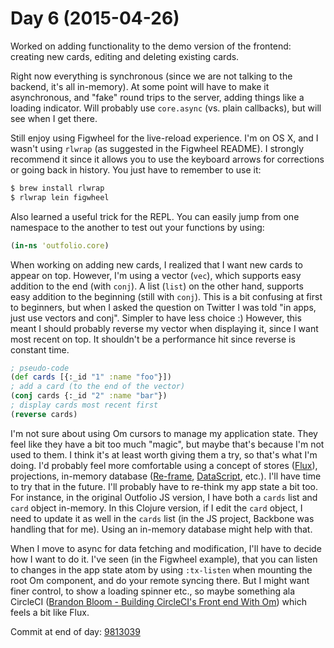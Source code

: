 # Day 6 (2015-04-26)

Worked on adding functionality to the demo version of the frontend: creating new cards, editing and deleting existing cards.

Right now everything is synchronous (since we are not talking to the backend, it's all in-memory). At some point will have to make it asynchronous, and "fake" round trips to the server, adding things like a loading indicator. Will probably use `core.async` (vs. plain callbacks), but will see when I get there.

Still enjoy using Figwheel for the live-reload experience. I'm on OS X, and I wasn't using `rlwrap` (as suggested in the Figwheel README). I strongly recommend it since it allows you to use the keyboard arrows for corrections or going back in history. You just have to remember to use it:

```bash
$ brew install rlwrap
$ rlwrap lein figwheel
```

Also learned a useful trick for the REPL. You can easily jump from one namespace to the another to test out your functions by using:

```clojure
(in-ns 'outfolio.core)
```

When working on adding new cards, I realized that I want new cards to appear on top. However, I'm using a vector (`vec`), which supports easy addition to the end (with `conj`). A list (`list`) on the other hand, supports easy addition to the beginning (still with `conj`). This is a  bit confusing at first to beginners, but when I asked the question on Twitter I was told "in apps, just use vectors and conj". Simpler to have less choice :) However, this meant I should probably reverse my vector when displaying it, since I want most recent on top. It shouldn't be a performance hit since reverse is constant time.

```clojure
; pseudo-code
(def cards [{:_id "1" :name "foo"}])
; add a card (to the end of the vector)
(conj cards {:_id "2" :name "bar"})
; display cards most recent first
(reverse cards)
```

I'm not sure about using Om cursors to manage my application state. They feel like they have a bit too much "magic", but maybe that's because I'm not used to them. I think it's at least worth giving them a try, so that's what I'm doing. I'd probably feel more comfortable using a concept of stores ([Flux](http://facebook.github.io/flux/)), projections, in-memory database ([Re-frame](https://github.com/Day8/re-frame), [DataScript](https://github.com/tonsky/datascript), etc.). I'll have time to try that in the future. I'll probably have to re-think my app state a bit too. For instance, in the original Outfolio JS version, I have both a `cards` list and `card` object in-memory. In this Clojure version, if I edit the `card` object, I need to update it as well in the `cards` list (in the JS project, Backbone was handling that for me). Using an in-memory database might help with that.

When I move to async for data fetching and modification, I'll have to decide how I want to do it. I've seen (in the Figwheel example), that you can listen to changes in the app state atom by using `:tx-listen` when mounting the root Om component, and do your remote syncing there. But I might want finer control, to show a loading spinner etc., so maybe something ala CircleCI ([Brandon Bloom - Building CircleCI's Front end With Om](https://www.youtube.com/watch?v=LNtQPSUi1iQ)) which feels a bit like Flux.

Commit at end of day: [9813039](https://github.com/nicolashery/outfolio-clj/commit/9813039e8ca395e3e5b78e9b47aa832e4f9af6a7)
